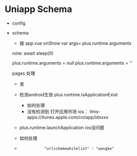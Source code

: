 # Uniapp Schema


- config

- schema
  - 接
  app.vue onShow
  var args= plus.runtime.arguments


  note: 
    await sleep(0)


    plus.runtime.arguments = null
    plus.runtime.arguments = ''


    pages 处理



  - 发
   - 检测android生效 plus.runtime.isApplicationExist
     - 如何处理
     - 没有检测到 打开应用市场 ios： itms-apps://itunes.apple.com/cn/app/idxxxx

    - plus.runtime.launchApplication ios没问题
     - 如何处理


    -                "urlschemewhitelist" : "wangke"
    



